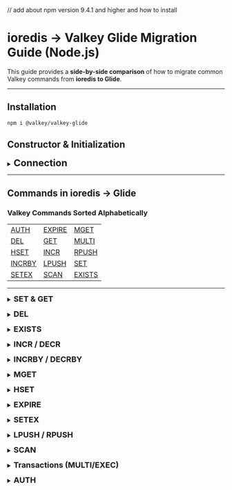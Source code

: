 // add about npm version 9.4.1 and higher and how to install

# ioredis → Valkey Glide Migration Guide (Node.js)

This guide provides a **side-by-side comparison** of how to migrate common Valkey commands from **ioredis to Glide**.

---

## Installation

```bash
npm i @valkey/valkey-glide
```

## Constructor & Initialization


<a id="constructor"></a>
<details>
<summary><b style="font-size:22px;">Connection</b></summary>

**ioredis**
```js
const Redis = require('ioredis');
const redis = new Redis();
```

**Glide**
```js
import { createClient } from '@valkey/glide';

const client = await createClient({
  address: { host: '127.0.0.1', port: 6379 }
});
```
</details>

---

## Commands in ioredis → Glide

<a id="commands-table"></a>

### **Valkey Commands Sorted Alphabetically**

| | | |
|------|------|------|
| [AUTH](#auth) | [EXPIRE](#expire) | [MGET](#mget) |
| [DEL](#del) | [GET](#set-get) | [MULTI](#transaction) |
| [HSET](#hset) | [INCR](#incr-decr) | [RPUSH](#lpush-rpush) |
| [INCRBY](#incrby-decrby) | [LPUSH](#lpush-rpush) | [SET](#set-get) |
| [SETEX](#setex) | [SCAN](#scan) | [EXISTS](#exists) |

---

<a id="set-get"></a>
<details>
<summary><b style="font-size:18px;">SET & GET</b></summary>

- **Both** ioredis and Glide support this in the same way.

**ioredis**
```js
await redis.set('key', 'value');
const val = await redis.get('key'); // "value"
```

**Glide**
```js
await client.set('key', 'value');
const val = await client.get('key'); // "value"
```
</details>

<a id="del"></a>
<details>
<summary><b style="font-size:18px;">DEL</b></summary>

- In **ioredis**, `del()` takes multiple arguments.
- In **Glide**, `del()` expects an array.

**ioredis**
```js
await redis.del('key1', 'key2'); // 2
```

**Glide**
```js
await client.del(['key1', 'key2']); // 2
```
</details>

<a id="exists"></a>
<details>
<summary><b style="font-size:18px;">EXISTS</b></summary>

- In **ioredis**, accepts one or more arguments.
- In **Glide**, expects an array of keys.

**ioredis**
```js
await redis.exists('key'); // 0 or 1
```

**Glide**
```js
await client.exists(['key']); // 0 or 1
```
</details>

<a id="incr-decr"></a>
<details>
<summary><b style="font-size:18px;">INCR / DECR</b></summary>

- **Both** clients support `incr` and `decr` identically.

**ioredis**
```js
await redis.incr('counter'); // counter = 1
await redis.decr('counter'); // counter = 0
```

**Glide**
```js
await client.incr('counter'); // counter = 1
await client.decr('counter'); // counter = 0
```
</details>

<a id="incrby-decrby"></a>
<details>
<summary><b style="font-size:18px;">INCRBY / DECRBY</b></summary>

- **Both** behave the same: apply an integer delta to a key.

**ioredis**
```js
await redis.incrby('counter', 5); // 5
await redis.decrby('counter', 2); // 3
```

**Glide**
```js
await client.incrBy('counter', 5); // 5
await client.decrBy('counter', 2); // 3
```
</details>

<a id="mget"></a>
<details>
<summary><b style="font-size:18px;">MGET</b></summary>

- In **ioredis**, `mget()` accepts multiple string arguments.
- In **Glide**, pass an array of strings.

**ioredis**
```js
const values = await redis.mget('k1', 'k2'); // ['v1', 'v2']
```

**Glide**
```js
const values = await client.mget(['k1', 'k2']); // ['v1', 'v2']
```
</details>

<a id="hset"></a>
<details>
<summary><b style="font-size:18px;">HSET</b></summary>

- In **ioredis**, fields and values are passed inline.
- In **Glide**, use a key-value object.

**ioredis**
```js
await redis.hset('hash', 'a', '1', 'b', '2'); // 2
```

**Glide**
```js
await client.hset('hash', { a: '1', b: '2' }); // 2
```
</details>

<a id="expire"></a>
<details>
<summary><b style="font-size:18px;">EXPIRE</b></summary>

- **Both** clients support TTL expiration using `expire`.

**ioredis**
```js
await redis.expire('key', 10); // 1
```

**Glide**
```js
await client.expire('key', 10); // 1
```
</details>

<a id="setex"></a>
<details>
<summary><b style="font-size:18px;">SETEX</b></summary>

- In **ioredis**, `setex` is a dedicated function.
- In **Glide**, TTL is passed as an option to `set`.

**ioredis**
```js
await redis.setex('key', 5, 'value'); // OK
```

**Glide**
```js
await client.set('key', 'value', { expiry: { seconds: 5 } }); // OK
```
</details>

<a id="lpush-rpush"></a>
<details>
<summary><b style="font-size:18px;">LPUSH / RPUSH</b></summary>

- In **ioredis**, supports variadic arguments.
- In **Glide**, values must be passed as an array.

**ioredis**
```js
await redis.lpush('list', 'a'); // 1
await redis.rpush('list', 'z'); // 2
```

**Glide**
```js
await client.lpush('list', ['a']); // 1
await client.rpush('list', ['z']); // 2
```
</details>

<a id="scan"></a>
<details>
<summary><b style="font-size:18px;">SCAN</b></summary>

- **Both** return `[nextCursor, keys[]]` in scan loop.

**ioredis**
```js
let cursor = '0';
do {
  const [next, keys] = await redis.scan(cursor);
  cursor = next;
} while (cursor !== '0');
```

**Glide**
```js
let cursor = '0';
do {
  const [next, keys] = await client.scan(cursor);
  cursor = next;
} while (cursor !== '0');
```
</details>

<a id="transaction"></a>
<details>
<summary><b style="font-size:18px;">Transactions (MULTI/EXEC)</b></summary>

- In **ioredis**, `multi()` queues commands directly.
- In **Glide**, `multi()` returns a transaction object that is later executed with `exec(tx)`.

**ioredis**
```js
const trx = redis.multi();
trx.set('a', '1');
trx.incr('a');
const result = await trx.exec(); // ['OK', 2]
```

**Glide**
```js
const tx = client.multi();
tx.set('a', '1');
tx.incr('a');
const result = await client.exec(tx); // ['OK', 2]
```
</details>

<a id="auth"></a>
<details>
<summary><b style="font-size:18px;">AUTH</b></summary>

- In **ioredis**, `auth()` is a direct method call.
- In **Glide**, use `updateConnectionPassword`.

**ioredis**
```js
await redis.auth('mypass'); // OK
```

**Glide**
```js
await client.updateConnectionPassword('mypass'); // OK
```
</details>